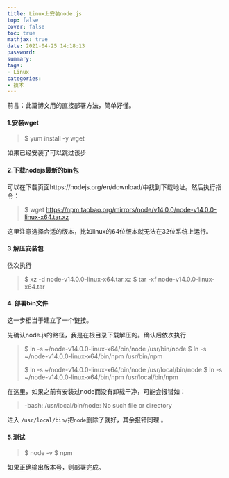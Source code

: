 ```yaml
---
title: Linux上安装node.js
top: false
cover: false
toc: true
mathjax: true
date: 2021-04-25 14:18:13
password:
summary:
tags:
- Linux
categories:
- 技术
---
```

前言：此篇博文用的直接部署方法，简单好懂。
<!-- more -->


#### 1.安装wget

> $ yum install -y wget

如果已经安装了可以跳过该步



#### 2.下载nodejs最新的bin包

可以在下载页面https://nodejs.org/en/download/中找到下载地址。然后执行指令：

> $ wget https://npm.taobao.org/mirrors/node/v14.0.0/node-v14.0.0-linux-x64.tar.xz

这里注意选择合适的版本，比如linux的64位版本就无法在32位系统上运行。



#### 3.解压安装包

依次执行

> $ xz -d node-v14.0.0-linux-x64.tar.xz
> $ tar -xf node-v14.0.0-linux-x64.tar



#### 4. 部署bin文件

这一步相当于建立了一个链接。

先确认node.js的路径，我是在根目录下载解压的。确认后依次执行

> $ ln -s ~/node-v14.0.0-linux-x64/bin/node /usr/bin/node
> $ ln -s ~/node-v14.0.0-linux-x64/bin/npm /usr/bin/npm
>
> $ ln -s ~/node-v14.0.0-linux-x64/bin/node /usr/local/bin/node
> $ ln -s ~/node-v14.0.0-linux-x64/bin/npm /usr/local/bin/npm

在这里，如果之前有安装过node而没有卸载干净，可能会报错如：

> -bash: /usr/local/bin/node: No such file or directory

进入 `/usr/local/bin/`把`node`删除了就好，其余报错同理 。



#### 5.测试

> $ node -v
> $ npm

如果正确输出版本号，则部署完成。